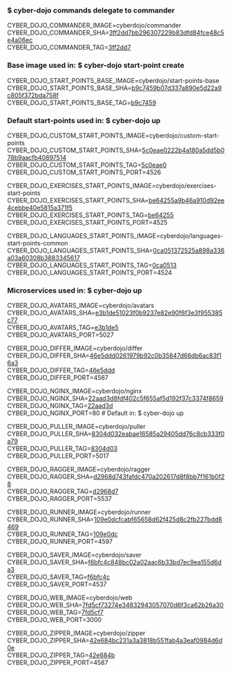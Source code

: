 ### $ cyber-dojo commands delegate to commander

CYBER_DOJO_COMMANDER_IMAGE=cyberdojo/commander
CYBER_DOJO_COMMANDER_SHA=[3ff2dd7bb296307229b83dfd84fce48c5e4a06ec](https://github.com/cyber-dojo/commander/commit/3ff2dd7bb296307229b83dfd84fce48c5e4a06ec)<br/>
CYBER_DOJO_COMMANDER_TAG=[3ff2dd7](https://hub.docker.com/layers/cyberdojo/commander/3ff2dd7/images/sha256-d08bdcb0d33697ff2ce7f66ce659deeb47e0368c37ff7ccdaecbfafe9a5e4236)<br/>

### Base image used in: $ cyber-dojo start-point create

CYBER_DOJO_START_POINTS_BASE_IMAGE=cyberdojo/start-points-base
CYBER_DOJO_START_POINTS_BASE_SHA=[b9c7459b07d337a890e5d22a9c805f372bda758f](https://github.com/cyber-dojo/start-points-base/commit/b9c7459b07d337a890e5d22a9c805f372bda758f)<br/>
CYBER_DOJO_START_POINTS_BASE_TAG=[b9c7459](https://hub.docker.com/layers/cyberdojo/start-points-base/b9c7459/images/sha256-5da73a48cd03870df1dd31b115314729d1fd630298ecd1723dcf0b21fb46d7bf)<br/>

### Default start-points used in: $ cyber-dojo up

CYBER_DOJO_CUSTOM_START_POINTS_IMAGE=cyberdojo/custom-start-points
CYBER_DOJO_CUSTOM_START_POINTS_SHA=[5c0eae0222b4a180a5dd5b078b9aacfb40897514](https://github.com/cyber-dojo/custom-start-points/commit/5c0eae0222b4a180a5dd5b078b9aacfb40897514)<br/>
CYBER_DOJO_CUSTOM_START_POINTS_TAG=[5c0eae0](https://hub.docker.com/layers/cyberdojo/custom-start-points/5c0eae0/images/sha256-b270fc98f68a69497cb8e9d6c6baa50aee0558947549c50ab66cfc2be855604e)<br/>
CYBER_DOJO_CUSTOM_START_POINTS_PORT=4526

CYBER_DOJO_EXERCISES_START_POINTS_IMAGE=cyberdojo/exercises-start-points
CYBER_DOJO_EXERCISES_START_POINTS_SHA=[be64255a9b46a910d92ee4cebbe40e5815a371f5](https://github.com/cyber-dojo/exercises-start-points/commit/be64255a9b46a910d92ee4cebbe40e5815a371f5)<br/>
CYBER_DOJO_EXERCISES_START_POINTS_TAG=[be64255](https://hub.docker.com/layers/cyberdojo/exercises-start-points/be64255/images/sha256-300c08395682ab1001d8743ce3de43a55245f84e613ce82b223e6081edbf2708)<br/>
CYBER_DOJO_EXERCISES_START_POINTS_PORT=4525

CYBER_DOJO_LANGUAGES_START_POINTS_IMAGE=cyberdojo/languages-start-points-common
CYBER_DOJO_LANGUAGES_START_POINTS_SHA=[0ca051372525a898a336a03a60308b3883345617](https://github.com/cyber-dojo/languages-start-points/commit/0ca051372525a898a336a03a60308b3883345617)<br/>
CYBER_DOJO_LANGUAGES_START_POINTS_TAG=[0ca0513](https://hub.docker.com/layers/cyberdojo/languages-start-points-common/0ca0513/images/sha256-482098e3056d2235dec394385d6ace52292ab47d3d493a34df9a008c43c151a6)<br/>
CYBER_DOJO_LANGUAGES_START_POINTS_PORT=4524

### Microservices used in: $ cyber-dojo up

CYBER_DOJO_AVATARS_IMAGE=cyberdojo/avatars
CYBER_DOJO_AVATARS_SHA=[e3b1de51023f0b9237e82e90f6f3e3f955385c77](https://github.com/cyber-dojo/avatars/commit/e3b1de51023f0b9237e82e90f6f3e3f955385c77)<br/>
CYBER_DOJO_AVATARS_TAG=[e3b1de5](https://hub.docker.com/layers/cyberdojo/avatars/e3b1de5/images/sha256-9a0b8a4efabfd1b04df377575c5ebf008366b90d73e98ea9c480e8e843f9648c)<br/>
CYBER_DOJO_AVATARS_PORT=5027

CYBER_DOJO_DIFFER_IMAGE=cyberdojo/differ
CYBER_DOJO_DIFFER_SHA=[46e5ddd0261979b92c0b35847d66db6ac83f16a3](https://github.com/cyber-dojo/differ/commit/46e5ddd0261979b92c0b35847d66db6ac83f16a3)<br/>
CYBER_DOJO_DIFFER_TAG=[46e5ddd](https://hub.docker.com/layers/cyberdojo/differ/46e5ddd/images/sha256-c3e6495ab4dee9154ea74916ca77434c5d500486a1f91ac324f3cd59c45325ba)<br/>
CYBER_DOJO_DIFFER_PORT=4567

CYBER_DOJO_NGINX_IMAGE=cyberdojo/nginx
CYBER_DOJO_NGINX_SHA=[22aad3d8fdf402c5f655af5d192f37c3374f8659](https://github.com/cyber-dojo/nginx/commit/22aad3d8fdf402c5f655af5d192f37c3374f8659)<br/>
CYBER_DOJO_NGINX_TAG=[22aad3d](https://hub.docker.com/layers/cyberdojo/nginx/22aad3d/images/sha256-68fbd8cac795a1c6017fa116513a728505bcecbd99472b5d93a2094085bc57b7)<br/>
CYBER_DOJO_NGINX_PORT=80 # Default in: $ cyber-dojo up

CYBER_DOJO_PULLER_IMAGE=cyberdojo/puller
CYBER_DOJO_PULLER_SHA=[8304d032eabae16585a29405dd76c8cb333f0a79](https://github.com/cyber-dojo/puller/commit/8304d032eabae16585a29405dd76c8cb333f0a79)<br/>
CYBER_DOJO_PULLER_TAG=[8304d03](https://hub.docker.com/layers/cyberdojo/puller/8304d03/images/sha256-2d6e979eb85ed2100c4e19fd863e478df294c95618acfcf1574ebc212fd3722e)<br/>
CYBER_DOJO_PULLER_PORT=5017

CYBER_DOJO_RAGGER_IMAGE=cyberdojo/ragger
CYBER_DOJO_RAGGER_SHA=[d2968d743fafdc470a202617d8f8bb7f161b0f28](https://github.com/cyber-dojo/ragger/commit/d2968d743fafdc470a202617d8f8bb7f161b0f28)<br/>
CYBER_DOJO_RAGGER_TAG=[d2968d7](https://hub.docker.com/layers/cyberdojo/ragger/d2968d7/images/sha256-555c9e8c0ab6efc5a5e1b2da1dc9c2f0a5e59a1a7df8a05fc9fb726088b0b97a)<br/>
CYBER_DOJO_RAGGER_PORT=5537

CYBER_DOJO_RUNNER_IMAGE=cyberdojo/runner
CYBER_DOJO_RUNNER_SHA=[109e0dcfcabf65658d62f425d8c2fb227bdd8469](https://github.com/cyber-dojo/runner/commit/109e0dcfcabf65658d62f425d8c2fb227bdd8469)<br/>
CYBER_DOJO_RUNNER_TAG=[109e0dc](https://hub.docker.com/layers/cyberdojo/runner/109e0dc/images/sha256-34e7f023bc0a9cf2b179013437be7428d6b6d764d9c33cf593e879a2d861e4fa)<br/>
CYBER_DOJO_RUNNER_PORT=4597

CYBER_DOJO_SAVER_IMAGE=cyberdojo/saver
CYBER_DOJO_SAVER_SHA=[f6bfc4c848bc02a02aac6b33bd7ec9ea155d6da3](https://github.com/cyber-dojo/saver/commit/f6bfc4c848bc02a02aac6b33bd7ec9ea155d6da3)<br/>
CYBER_DOJO_SAVER_TAG=[f6bfc4c](https://hub.docker.com/layers/cyberdojo/saver/f6bfc4c/images/sha256-b2eba5f064e783af42c0e6587272814a6304d1d24bace7ec5ccaf816b20fc51d)<br/>
CYBER_DOJO_SAVER_PORT=4537

CYBER_DOJO_WEB_IMAGE=cyberdojo/web
CYBER_DOJO_WEB_SHA=[7fd5cf73274e34832943057070d6f3ca62b26a30](https://github.com/cyber-dojo/web/commit/7fd5cf73274e34832943057070d6f3ca62b26a30)<br/>
CYBER_DOJO_WEB_TAG=[7fd5cf7](https://hub.docker.com/layers/cyberdojo/web/7fd5cf7/images/sha256-e2c880a8ab95aab116d2dd49a933880f564de901786f403933ee84432800fdb6)<br/>
CYBER_DOJO_WEB_PORT=3000

CYBER_DOJO_ZIPPER_IMAGE=cyberdojo/zipper
CYBER_DOJO_ZIPPER_SHA=[42e684bc231a3a3818b551fab4a3eaf0984d6d0e](https://github.com/cyber-dojo/zipper/commit/42e684bc231a3a3818b551fab4a3eaf0984d6d0e)<br/>
CYBER_DOJO_ZIPPER_TAG=[42e684b](https://hub.docker.com/layers/cyberdojo/zipper/42e684b/images/sha256-4fe0289906e203500c47dc1cd60c0dfa7f6b41d6368ab93ef369bfeed0b6a2b9)<br/>
CYBER_DOJO_ZIPPER_PORT=4587


